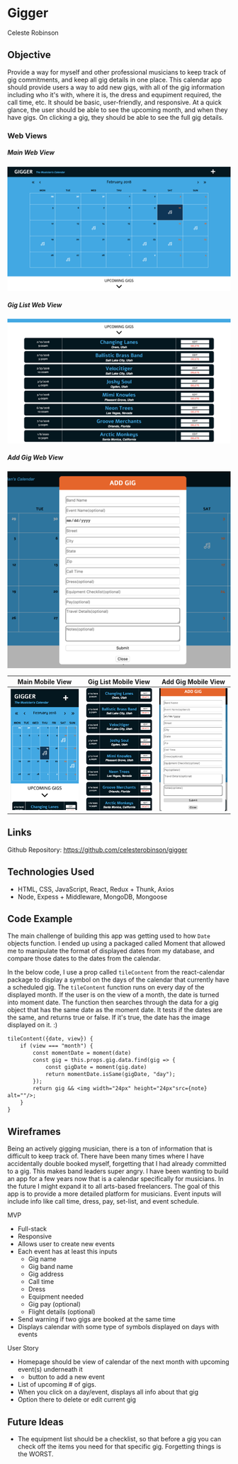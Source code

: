 # Gigger

Celeste Robinson

## Objective

Provide a way for myself and other professional musicians to keep track of gig commitments, and keep all gig details in one place. This calendar app should provide users a way to add new gigs, with all of the gig information including who it's with, where it is, the dress and equpiment required, the call time, etc. It should be basic, user-friendly, and responsive. At a quick glance, the user should be able to see the upcoming month, and when they have gigs. On clicking a gig, they should be able to see the full gig details.

### Web Views

##### Main Web View
![main-web](screenshots/main-web.png)

##### Gig List Web View
![gig-list](screenshots/upcoming-web.png)

##### Add Gig Web View
![add-gig](screenshots/add-gig-web.png)

Main Mobile View | Gig List Mobile View | Add Gig Mobile View
--- | --- | ---
<img alt="main-mobile-view" src="screenshots/main-mobile.png" width="300" height="auto"> | <img alt="upcoming-mobile-view" src="screenshots/upcoming-mobile.png" width="300" height="auto"> | <img alt="add-gig-mobile-view" src="screenshots/add-gig-mobile.png" width="300" height="auto">

## Links

Github Repository: https://github.com/celesterobinson/gigger

## Technologies Used
* HTML, CSS, JavaScript, React, Redux + Thunk, Axios
* Node, Expess + Middleware, MongoDB, Mongoose

## Code Example

The main challenge of building this app was getting used to how ```Date``` objects function. I ended up using a packaged called Moment that allowed me to manipulate the format of displayed dates from my database, and compare those dates to the dates from the calendar. 

In the below code, I use a prop called ```tileContent``` from the react-calendar package to display a symbol on the days of the calendar that currently have a scheduled gig. The ```tileContent``` function runs on every day of the displayed month. If the user is on the view of a month, the date is turned into moment date. The function then searches through the data for a gig object that has the same date as the moment date. It tests if the dates are the same, and returns true or false. If it's true, the date has the image displayed on it. :)

```
tileContent({date, view}) {
    if (view === "month") {
        const momentDate = moment(date)
        const gig = this.props.gig.data.find(gig => {
            const gigDate = moment(gig.date)
            return momentDate.isSame(gigDate, "day");
        });
        return gig && <img width="24px" height="24px"src={note} alt=""/>;
    }
}
```

## Wireframes

Being an actively gigging musician, there is a ton of information that is difficult to keep track of. There have been many times where I have accidentally double booked myself, forgetting that I had already committed to a gig. This makes band leaders super angry. I have been wanting to build an app for a few years now that is a calendar specifically for musicians. In the future I might expand it to all arts-based freelancers. The goal of this app is to provide a more detailed platform for musicians. Event inputs will include info like call time, dress, pay, set-list, and event schedule.

MVP 
* Full-stack
* Responsive
* Allows user to create new events
* Each event has at least this inputs
    * Gig name
    * Gig band name
    * Gig address
    * Call time
    * Dress
    * Equipment needed
    * Gig pay (optional)
    * Flight details (optional)
* Send warning if two gigs are booked at the same time
* Displays calendar with some type of symbols displayed on days with events

User Story
* Homepage should be view of calendar of the next month with upcoming event(s) underneath it
* + button to add a new event
* List of upcoming # of gigs.
* When you click on a day/event, displays all info about that gig
* Option there to delete or edit current gig

## Future Ideas

* The equipment list should be a checklist, so that before a gig you can check off the items you need for that specific gig. Forgetting things is the WORST.

